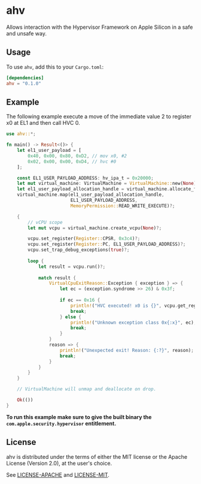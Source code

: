 # ahv

Allows interaction with the Hypervisor Framework on Apple Silicon in a safe and unsafe way. 

## Usage

To use `ahv`, add this to your `Cargo.toml`:

```toml
[dependencies]
ahv = "0.1.0"
```

## Example

The following example execute a move of the immediate value 2 to register x0 at EL1 and then call HVC 0.

```rust
use ahv::*;

fn main() -> Result<()> {
    let el1_user_payload = [
        0x40, 0x00, 0x80, 0xD2, // mov x0, #2
        0x02, 0x00, 0x00, 0xD4, // hvc #0
    ];

    const EL1_USER_PAYLOAD_ADDRESS: hv_ipa_t = 0x20000;
    let mut virtual_machine: VirtualMachine = VirtualMachine::new(None)?;
    let el1_user_payload_allocation_handle = virtual_machine.allocate_from(&el1_user_payload)?;
    virtual_machine.map(el1_user_payload_allocation_handle,
                        EL1_USER_PAYLOAD_ADDRESS,
                        MemoryPermission::READ_WRITE_EXECUTE)?;

    {
        // vCPU scope
        let mut vcpu = virtual_machine.create_vcpu(None)?;

        vcpu.set_register(Register::CPSR, 0x3c4)?;
        vcpu.set_register(Register::PC, EL1_USER_PAYLOAD_ADDRESS)?;
        vcpu.set_trap_debug_exceptions(true)?;
    
        loop {
            let result = vcpu.run()?;
    
            match result {
                VirtualCpuExitReason::Exception { exception } => {
                    let ec = (exception.syndrome >> 26) & 0x3f;
    
                    if ec == 0x16 {
                        println!("HVC executed! x0 is {}", vcpu.get_register(Register::X0)?);
                        break;
                    } else {
                        println!("Unknown exception class 0x{:x}", ec);
                        break;
                    }
                }
                reason => {
                    println!("Unexpected exit! Reason: {:?}", reason);
                    break;
                }
            }
        }
    }

    // VirtualMachine will unmap and deallocate on drop.

    Ok(())
}
```

**To run this example make sure to give the built binary the ``com.apple.security.hypervisor`` entitlement.**

## License

ahv is distributed under the terms of either the MIT license or the Apache
License (Version 2.0), at the user's choice.

See [LICENSE-APACHE](LICENSE-APACHE) and [LICENSE-MIT](LICENSE-MIT).
